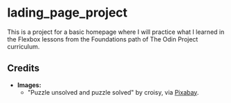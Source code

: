 # lading_page_project
This is a project for a basic homepage where I will practice what I learned in the Flexbox lessons from the Foundations path of The Odin Project curriculum.

## Credits

- **Images:**
  - "Puzzle unsolved and puzzle solved" by croisy, via [Pixabay](https://pixabay.com/photos/puzzle-game-cube-rubik-1243091/).


